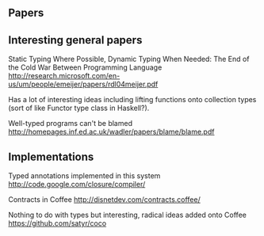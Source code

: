 
## Papers



## Interesting general papers

Static Typing Where Possible, Dynamic Typing When Needed:
The End of the Cold War Between Programming Language
http://research.microsoft.com/en-us/um/people/emeijer/papers/rdl04meijer.pdf

Has a lot of interesting ideas including lifting functions onto collection types (sort of like Functor type class 
in Haskell?).

Well-typed programs can't be blamed
http://homepages.inf.ed.ac.uk/wadler/papers/blame/blame.pdf

## Implementations

Typed annotations implemented in this system
http://code.google.com/closure/compiler/

Contracts in Coffee
http://disnetdev.com/contracts.coffee/

Nothing to do with types but interesting, radical ideas added onto Coffee
https://github.com/satyr/coco

